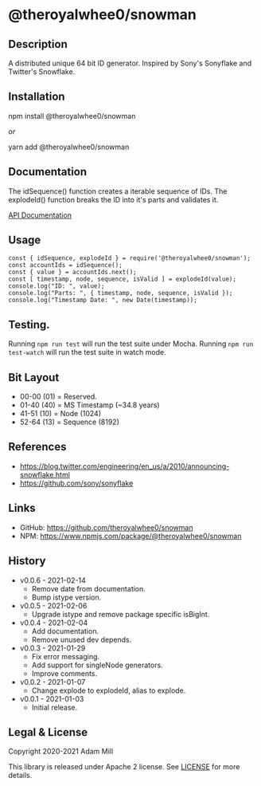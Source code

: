# @theroyalwhee0/snowman

## Description
A distributed unique 64 bit ID generator. Inspired by Sony's Sonyflake and Twitter's Snowflake.


## Installation
npm install @theroyalwhee0/snowman

*or*

yarn add @theroyalwhee0/snowman


## Documentation
The idSequence() function creates a iterable sequence of IDs. The explodeId() function breaks the ID into it's parts and validates it.

[API Documentation](https://theroyalwhee0.github.io/snowman/)


## Usage
```
const { idSequence, explodeId } = require('@theroyalwhee0/snowman');
const accountIds = idSequence();
const { value } = accountIds.next();
const [ timestamp, node, sequence, isValid ] = explodeId(value);
console.log("ID: ", value);
console.log("Parts: ", { timestamp, node, sequence, isValid });
console.log("Timestamp Date: ", new Date(timestamp));
```


## Testing.
Running ```npm run test``` will run the test suite under Mocha. Running ```npm run test-watch``` will run the test suite in watch mode.


## Bit Layout
- 00-00 (01) = Reserved.
- 01-40 (40) = MS Timestamp (~34.8 years)
- 41-51 (10) = Node (1024)
- 52-64 (13) = Sequence (8192)


## References
- https://blog.twitter.com/engineering/en_us/a/2010/announcing-snowflake.html
- https://github.com/sony/sonyflake


## Links
- GitHub: https://github.com/theroyalwhee0/snowman
- NPM: https://www.npmjs.com/package/@theroyalwhee0/snowman


## History
- v0.0.6 - 2021-02-14
  - Remove date from documentation.
  - Bump istype version.
- v0.0.5 - 2021-02-06
  - Upgrade istype and remove package specific isBigInt.
- v0.0.4 - 2021-02-04
  - Add documentation.
  - Remove unused dev depends.
- v0.0.3 - 2021-01-29
  - Fix error messaging.
  - Add support for singleNode generators.
  - Improve comments.
- v0.0.2 - 2021-01-07
  - Change explode to explodeId, alias to explode.
- v0.0.1 - 2021-01-03
  - Initial release.


## Legal & License
Copyright 2020-2021 Adam Mill

This library is released under Apache 2 license. See [LICENSE](https://github.com/theroyalwhee0/snowman/blob/master/LICENSE) for more details.
